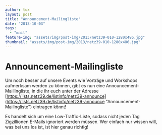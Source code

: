 ```yaml
---
author: tux
layout: post
title: "Announcement-Mailingliste"
date: "2013-10-03"
tags: 
  - "mail"
feature-img: "assets/img/post-img/2013/netz39-010-1280x486.jpg"
thumbnail: "assets/img/post-img/2013/netz39-010-1280x486.jpg"
---
```


# Announcement-Mailingliste

Um noch besser auf unsere Events wie Vorträge und Workshops aufmerksam werden zu können, gibt es nun eine Announcement-Maillingliste, in die ihr euch unter der Adresse [https://lists.netz39.de/listinfo/netz39-announce](https://lists.netz39.de/listinfo/netz39-announce "Announcement-Mailingliste") eintragen könnt!

Es handelt sich um eine Low-Traffic-Liste, sodass nicht jeden Tag Zigzillionen E-Mails ignoriert werden müssen. Wer einfach nur wissen will, was bei uns los ist, ist hier genau richtig!
